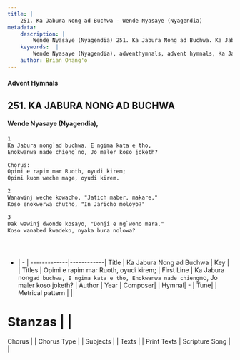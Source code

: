 ```yaml
---
title: |
    251. Ka Jabura Nong ad Buchwa - Wende Nyasaye (Nyagendia)
metadata:
    description: |
        Wende Nyasaye (Nyagendia) 251. Ka Jabura Nong ad Buchwa. Ka Jabura nong`ad buchwa, E ngima kata e tho, Enokwanwa nade chieng`no, Jo maler koso joketh?  Chorus: Opimi e rapim mar Ruoth, oyudi kirem; Opimi kuom weche mage, oyudi kirem.  
    keywords:  |
        Wende Nyasaye (Nyagendia), adventhymnals, advent hymnals, Ka Jabura Nong ad Buchwa, Ka Jabura nong`ad buchwa, E ngima kata e tho, Enokwanwa nade chieng`no, Jo maler koso joketh?. Opimi e rapim mar Ruoth, oyudi kirem;
    author: Brian Onang'o
---
```


#### Advent Hymnals
## 251. KA JABURA NONG AD BUCHWA
####  Wende Nyasaye (Nyagendia),

```txt
1
Ka Jabura nong`ad buchwa, E ngima kata e tho,
Enokwanwa nade chieng`no, Jo maler koso joketh?

Chorus:
Opimi e rapim mar Ruoth, oyudi kirem;
Opimi kuom weche mage, oyudi kirem.

2
Wanawinj weche kowacho, "Jatich maber, makare,"
Koso enokwerwa chutho, "In Jaricho moloyo?"

3
Dak wawinj dwonde kosayo, "Donji e ng`wono mara."
Koso wanabed kwadeko, nyaka bura nolowa?





```

- |   -  |
-------------|------------|
Title | Ka Jabura Nong ad Buchwa |
Key |  |
Titles | Opimi e rapim mar Ruoth, oyudi kirem; |
First Line | Ka Jabura nong`ad buchwa, E ngima kata e tho, Enokwanwa nade chieng`no, Jo maler koso joketh? |
Author | 
Year | 
Composer| |
Hymnal|  - |
Tune|  |
Metrical pattern | |
# Stanzas |  |
Chorus |  |
Chorus Type |  |
Subjects | |
Texts |  |
Print Texts | 
Scripture Song |  |
    
